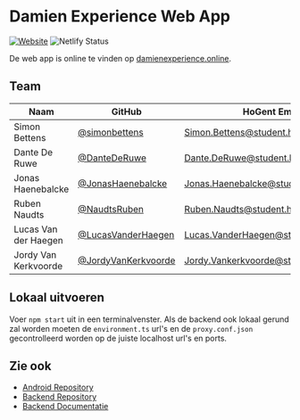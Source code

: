 # Damien Experience Web App

[![Website](https://img.shields.io/website?down_message=offline&label=website&up_message=online&url=http%3A%2F%2Fdamienexperience.online)](damienexperience.online) ![Netlify Status](https://api.netlify.com/api/v1/badges/72b13b53-9c08-4f9f-ae61-4450507d5cd6/deploy-status)

De web app is online te vinden op [damienexperience.online](https://damienexperience.online).

## Team
|Naam|GitHub|HoGent Email|
|--|--|--|
Simon Bettens | [@simonbettens](https://github.com/simonbettens) | [Simon.Bettens@student.hogent.be](mailto:Simon.Bettens@student.hogent.be)
Dante De Ruwe | [@DanteDeRuwe](https://github.com/dantederuwe) | [Dante.DeRuwe@student.hogent.be](mailto:Dante.DeRuwe@student.hogent.be)
Jonas Haenebalcke | [@JonasHaenebalcke](https://github.com/JonasHaenebalcke) | [Jonas.Haenebalcke@student.hogent.be](mailto:Jonas.Haenebalcke@student.hogent.be)
Ruben Naudts | [@NaudtsRuben](https://github.com/naudtsruben) | [Ruben.Naudts@student.hogent.be](mailto:Ruben.Naudts@student.hogent.be)
Lucas Van der Haegen |[@LucasVanderHaegen](https://github.com/LucasVanderHaegen) | [Lucas.VanderHaegen@student.hogent.be](mailto:Lucas.VanderHaegen@student.hogent.be)
Jordy Van Kerkvoorde | [@JordyVanKerkvoorde](https://github.com/JordyVanKerkvoorde) | [Jordy.Vankerkvoorde@student.hogent.be](mailto:Jordy.Vankerkvoorde@student.hogent.be)


## Lokaal uitvoeren
Voer `npm start` uit in een terminalvenster. Als de backend ook lokaal gerund zal worden moeten de `environment.ts` url's en de `proxy.conf.json` gecontrolleerd worden op de juiste localhost url's en ports.

## Zie ook
- [Android Repository](https://github.com/HoGent-Projecten3/projecten3-2021-android-d4)
- [Backend Repository](https://github.com/HoGent-Projecten3/projecten3-2021-backend-d4)
- [Backend Documentatie](https://github.com/HoGent-Projecten3/projecten3-2021-backend-d4/wiki)
